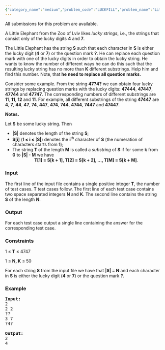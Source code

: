 ```yaml
---
{"category_name":"medium","problem_code":"LUCKFILL","problem_name":"Little Elephant and Filling","languages_supported":{"0":"ADA","1":"ASM","2":"BASH","3":"BF","4":"C","5":"C99 strict","6":"CAML","7":"CLOJ","8":"CLPS","9":"CPP 4.3.2","10":"CPP 4.9.2","11":"CPP14","12":"CS2","13":"D","14":"ERL","15":"FORT","16":"FS","17":"GO","18":"HASK","19":"ICK","20":"ICON","21":"JAVA","22":"JS","23":"LISP clisp","24":"LISP sbcl","25":"LUA","26":"NEM","27":"NICE","28":"NODEJS","29":"PAS fpc","30":"PAS gpc","31":"PERL","32":"PERL6","33":"PHP","34":"PIKE","35":"PRLG","36":"PYTH","37":"PYTH 3.4","38":"RUBY","39":"SCALA","40":"SCM guile","41":"SCM qobi","42":"ST","43":"TCL","44":"TEXT","45":"WSPC"},"max_timelimit":2,"source_sizelimit":50000,"problem_author":"witua","problem_tester":"anton_lunyov","date_added":"27-01-2012","tags":{"0":"cook22","1":"medium","2":"witua"},"editorial_url":"http://discuss.codechef.com/problems/LUCKFILL","time":{"view_start_date":1337541120,"submit_start_date":1337541120,"visible_start_date":1337541120,"end_date":1735669800},"layout":"problem"}
---
```

<span class="solution-visible-txt">All submissions for this problem are available.</span><p>A Little Elephant from the Zoo of Lviv likes <i>lucky strings</i>, i.e., the strings that consist only of the lucky digits <b>4</b> and <b>7</b>.</p>

<p>The Little Elephant has the string <b>S</b> such that each character in <b>S</b> is either the lucky digit (<b>4</b> or <b>7</b>) or the question mark <b>?</b>. He can replace each question mark with one of the lucky digits in order to obtain the lucky string. He wants to know the number of different ways he can do this such that the resulting lucky string has no more than <b>K</b> different substrings. Help him and find this number. Note, that <b>he need to replace all question marks.</b>

<p>Consider some example. From the string <b>47?4?</b> we can obtain four lucky strings by replacing question marks with the lucky digits: <b>47444</b>, <b>47447</b>, <b>47744</b> and <b>47747</b>. The corresponding numbers of different substrings are <b>11</b>, <b>11</b>, <b>12</b> and <b>11</b>. For example, all different substrings of the string <b>47447</b> are <b>4</b>, <b>7</b>, <b>44</b>, <b>47</b>, <b>74</b>, <b>447</b>, <b>474</b>, <b>744</b>, <b>4744</b>, <b>7447</b> and <b>47447</b>.

<p><b>Notes.</b></p>

Let <b>S</b> be some lucky string. Then

<ul>

<li><b>|S|</b> denotes the length of the string <b>S</b>;

<li><b>S[i]</b> (<b>1 ≤ i ≤ |S|</b>) denotes the <b>i</b><sup>th</sup> character of <b>S</b> (the numeration of characters starts from <b>1</b>);

<li>The string <b>T</b> of the length <b>M</b> is called a <i>substring</i> of <b>S</b> if for some <b>k</b> from <b>0</b> to <b>|S| - M</b> we have <br>
<center><b>T[1] = S[k + 1], T[2] = S[k + 2], ..., T[M] = S[k + M]</b>.</center>

</ul>

<h3>Input</h3>
<p>The first line of the input file contains a single positive integer <b>T</b>, the number of test cases. <b>T</b> test cases follow. The first line of each test case contains two space separated integers <b>N</b> and <b>K</b>. The second line contains the string <b>S</b> of the length <b>N</b>.

<h3>Output</h3>
<p> For each test case output a single line containing the answer for the corresponding test case.

<h3>Constraints</h3>
<p> 1 ≤ <b>T</b> ≤ 4747 </p>
<p> 1 ≤ <b>N, K</b> ≤ 50 </p>
<p> For each string <b>S</b> from the input file we have that <b>|S| = N</b> and each character in <b>S</b> is either the lucky digit (<b>4</b> or <b>7</b>) or the question mark <b>?</b>.</p>

<h3>Example</h3>

<pre>
<b>Input:</b>
2
2 2
??
3 7
?4?

<b>Output:</b>
2
4

</pre>
